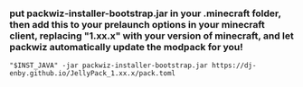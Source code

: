 ### put packwiz-installer-bootstrap.jar in your .minecraft folder, then add this to your prelaunch options in your minecraft client, replacing "1.xx.x" with your version of minecraft, and let packwiz automatically update the modpack for you! ###

`"$INST_JAVA" -jar packwiz-installer-bootstrap.jar https://dj-enby.github.io/JellyPack_1.xx.x/pack.toml`

